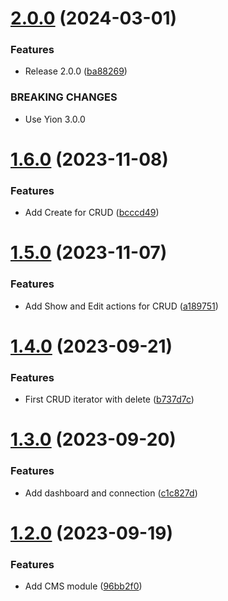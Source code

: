 # [2.0.0](https://github.com/boutdecode/site-template/compare/v1.6.0...v2.0.0) (2024-03-01)


### Features

* Release 2.0.0 ([ba88269](https://github.com/boutdecode/site-template/commit/ba882698f5cc6680c74afeb8c747a3e21d2c1d87))


### BREAKING CHANGES

* Use Yion 3.0.0

# [1.6.0](https://github.com/boutdecode/site-template/compare/v1.5.0...v1.6.0) (2023-11-08)


### Features

* Add Create for CRUD ([bcccd49](https://github.com/boutdecode/site-template/commit/bcccd49657be28d5cdaa91b68887184737da78b7))

# [1.5.0](https://github.com/boutdecode/site-template/compare/v1.4.0...v1.5.0) (2023-11-07)


### Features

* Add Show and Edit actions for CRUD ([a189751](https://github.com/boutdecode/site-template/commit/a18975193691e550ded940bd611702b407c6916c))

# [1.4.0](https://github.com/boutdecode/site-template/compare/v1.3.0...v1.4.0) (2023-09-21)


### Features

* First CRUD iterator with delete ([b737d7c](https://github.com/boutdecode/site-template/commit/b737d7c7b9bfa995c4acacb13e321f7137aba32e))

# [1.3.0](https://github.com/boutdecode/site-template/compare/v1.2.0...v1.3.0) (2023-09-20)


### Features

* Add dashboard and connection ([c1c827d](https://github.com/boutdecode/site-template/commit/c1c827d759f7fb8db1ee8ee94c3b5c0d914a6500))

# [1.2.0](https://github.com/boutdecode/site-template/compare/v1.1.0...v1.2.0) (2023-09-19)


### Features

* Add CMS module ([96bb2f0](https://github.com/boutdecode/site-template/commit/96bb2f09c9392f3d8fe6b1997e3ed5919e473c32))

